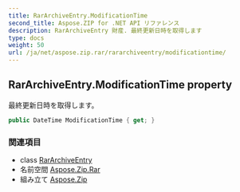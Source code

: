 ```yaml
---
title: RarArchiveEntry.ModificationTime
second_title: Aspose.ZIP for .NET API リファレンス
description: RarArchiveEntry 財産. 最終更新日時を取得します
type: docs
weight: 50
url: /ja/net/aspose.zip.rar/rararchiveentry/modificationtime/
---
```

## RarArchiveEntry.ModificationTime property

最終更新日時を取得します。

```csharp
public DateTime ModificationTime { get; }
```

### 関連項目

* class [RarArchiveEntry](../)
* 名前空間 [Aspose.Zip.Rar](../../rararchiveentry/)
* 組み立て [Aspose.Zip](../../../)


